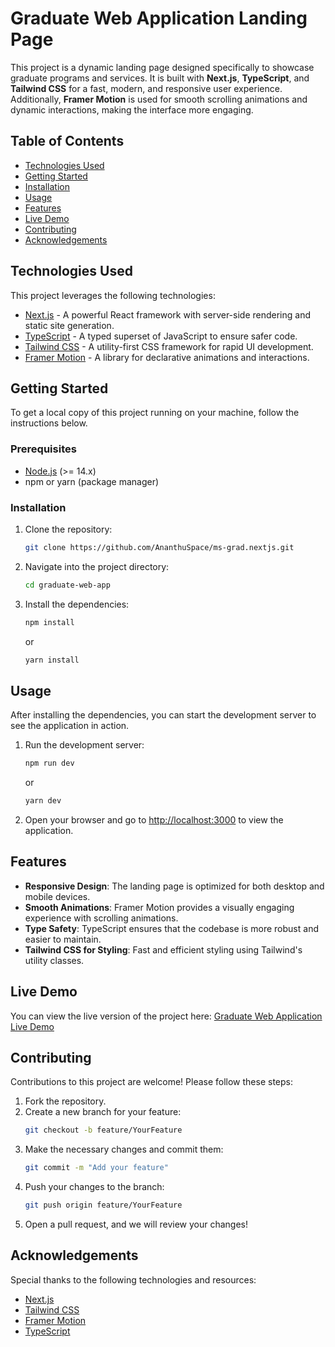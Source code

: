 # Graduate Web Application Landing Page

This project is a dynamic landing page designed specifically to showcase graduate programs and services. It is built with **Next.js**, **TypeScript**, and **Tailwind CSS** for a fast, modern, and responsive user experience. Additionally, **Framer Motion** is used for smooth scrolling animations and dynamic interactions, making the interface more engaging.

## Table of Contents

- [Technologies Used](#technologies-used)
- [Getting Started](#getting-started)
- [Installation](#installation)
- [Usage](#usage)
- [Features](#features)
- [Live Demo](#live-demo)
- [Contributing](#contributing)
- [Acknowledgements](#acknowledgements)

## Technologies Used

This project leverages the following technologies:

- [Next.js](https://nextjs.org/) - A powerful React framework with server-side rendering and static site generation.
- [TypeScript](https://www.typescriptlang.org/) - A typed superset of JavaScript to ensure safer code.
- [Tailwind CSS](https://tailwindcss.com/) - A utility-first CSS framework for rapid UI development.
- [Framer Motion](https://www.framer.com/docs/motion/) - A library for declarative animations and interactions.

## Getting Started

To get a local copy of this project running on your machine, follow the instructions below.

### Prerequisites

- [Node.js](https://nodejs.org/) (>= 14.x)
- npm or yarn (package manager)

### Installation

1. Clone the repository:
   ```bash
   git clone https://github.com/AnanthuSpace/ms-grad.nextjs.git
   ```

2. Navigate into the project directory:
   ```bash
   cd graduate-web-app
   ```

3. Install the dependencies:
   ```bash
   npm install
   ```
   or
   ```bash
   yarn install
   ```

## Usage

After installing the dependencies, you can start the development server to see the application in action.

1. Run the development server:
   ```bash
   npm run dev
   ```
   or
   ```bash
   yarn dev
   ```

2. Open your browser and go to [http://localhost:3000](http://localhost:3000) to view the application.

## Features

- **Responsive Design**: The landing page is optimized for both desktop and mobile devices.
- **Smooth Animations**: Framer Motion provides a visually engaging experience with scrolling animations.
- **Type Safety**: TypeScript ensures that the codebase is more robust and easier to maintain.
- **Tailwind CSS for Styling**: Fast and efficient styling using Tailwind's utility classes.

## Live Demo

You can view the live version of the project here: [Graduate Web Application Live Demo](https://ms-grad-nextjs.vercel.app/)

## Contributing

Contributions to this project are welcome! Please follow these steps:

1. Fork the repository.
2. Create a new branch for your feature:
   ```bash
   git checkout -b feature/YourFeature
   ```
3. Make the necessary changes and commit them:
   ```bash
   git commit -m "Add your feature"
   ```
4. Push your changes to the branch:
   ```bash
   git push origin feature/YourFeature
   ```
5. Open a pull request, and we will review your changes!

## Acknowledgements

Special thanks to the following technologies and resources:

- [Next.js](https://nextjs.org/)
- [Tailwind CSS](https://tailwindcss.com/)
- [Framer Motion](https://www.framer.com/docs/motion/)
- [TypeScript](https://www.typescriptlang.org/)
